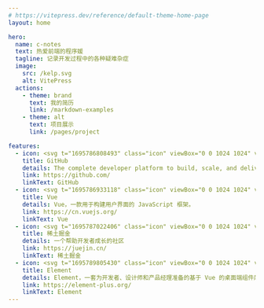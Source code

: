```yaml
---
# https://vitepress.dev/reference/default-theme-home-page
layout: home

hero:
  name: c-notes
  text: 热爱前端的程序媛
  tagline: 记录开发过程中的各种疑难杂症
  image:
    src: /kelp.svg
    alt: VitePress
  actions:
    - theme: brand
      text: 我的简历
      link: /markdown-examples
    - theme: alt
      text: 项目展示
      link: /pages/project

features:
  - icon: <svg t="1695786808493" class="icon" viewBox="0 0 1024 1024" version="1.1" xmlns="http://www.w3.org/2000/svg" p-id="4135" width="30" height="30"><path d="M347.8 794.8c0 4-4.6 7.2-10.4 7.2-6.6 0.6-11.2-2.6-11.2-7.2 0-4 4.6-7.2 10.4-7.2 6-0.6 11.2 2.6 11.2 7.2z m-62.2-9c-1.4 4 2.6 8.6 8.6 9.8 5.2 2 11.2 0 12.4-4s-2.6-8.6-8.6-10.4c-5.2-1.4-11 0.6-12.4 4.6z m88.4-3.4c-5.8 1.4-9.8 5.2-9.2 9.8 0.6 4 5.8 6.6 11.8 5.2 5.8-1.4 9.8-5.2 9.2-9.2-0.6-3.8-6-6.4-11.8-5.8zM505.6 16C228.2 16 16 226.6 16 504c0 221.8 139.6 411.6 339 478.4 25.6 4.6 34.6-11.2 34.6-24.2 0-12.4-0.6-80.8-0.6-122.8 0 0-140 30-169.4-59.6 0 0-22.8-58.2-55.6-73.2 0 0-45.8-31.4 3.2-30.8 0 0 49.8 4 77.2 51.6 43.8 77.2 117.2 55 145.8 41.8 4.6-32 17.6-54.2 32-67.4-111.8-12.4-224.6-28.6-224.6-221 0-55 15.2-82.6 47.2-117.8-5.2-13-22.2-66.6 5.2-135.8 41.8-13 138 54 138 54 40-11.2 83-17 125.6-17s85.6 5.8 125.6 17c0 0 96.2-67.2 138-54 27.4 69.4 10.4 122.8 5.2 135.8 32 35.4 51.6 63 51.6 117.8 0 193-117.8 208.4-229.6 221 18.4 15.8 34 45.8 34 92.8 0 67.4-0.6 150.8-0.6 167.2 0 13 9.2 28.8 34.6 24.2C872.4 915.6 1008 725.8 1008 504 1008 226.6 783 16 505.6 16zM210.4 705.8c-2.6 2-2 6.6 1.4 10.4 3.2 3.2 7.8 4.6 10.4 2 2.6-2 2-6.6-1.4-10.4-3.2-3.2-7.8-4.6-10.4-2z m-21.6-16.2c-1.4 2.6 0.6 5.8 4.6 7.8 3.2 2 7.2 1.4 8.6-1.4 1.4-2.6-0.6-5.8-4.6-7.8-4-1.2-7.2-0.6-8.6 1.4z m64.8 71.2c-3.2 2.6-2 8.6 2.6 12.4 4.6 4.6 10.4 5.2 13 2 2.6-2.6 1.4-8.6-2.6-12.4-4.4-4.6-10.4-5.2-13-2z m-22.8-29.4c-3.2 2-3.2 7.2 0 11.8 3.2 4.6 8.6 6.6 11.2 4.6 3.2-2.6 3.2-7.8 0-12.4-2.8-4.6-8-6.6-11.2-4z" p-id="4136"></path></svg>
    title: GitHub
    details: The complete developer platform to build, scale, and deliver secure software.
    link: https://github.com/
    linkText: GitHub
  - icon: <svg t="1695786933118" class="icon" viewBox="0 0 1024 1024" version="1.1" xmlns="http://www.w3.org/2000/svg" p-id="5210" width="30" height="30"><path d="M615.6 123.6h165.5L512 589.7 242.9 123.6H63.5L512 900.4l448.5-776.9z" fill="#41B883" p-id="5211"></path><path d="M781.1 123.6H615.6L512 303 408.4 123.6H242.9L512 589.7z" fill="#34495E" p-id="5212"></path></svg>
    title: Vue
    details: Vue，一款用于构建用户界面的 JavaScript 框架。
    link: https://cn.vuejs.org/
    linkText: Vue
  - icon: <svg t="1695787022406" class="icon" viewBox="0 0 1024 1024" version="1.1" xmlns="http://www.w3.org/2000/svg" p-id="7252" width="30" height="30"><path d="M465.189 161.792c-22.967 18.14-44.325 35.109-47.397 37.742l-5.851 4.68 10.971 8.632c5.998 4.827 11.85 9.508 13.02 10.532 1.17 1.024 17.993 14.336 37.156 29.696l34.962 27.795 5.267-3.95c2.925-2.194 23.259-18.432 45.348-35.986 21.943-17.555 41.253-32.768 42.716-33.646 1.609-1.024 2.779-2.194 2.779-2.78 0-0.438-9.655-8.63-21.504-17.846-11.995-9.363-22.674-17.847-23.845-18.871-15.945-13.02-49.737-39.059-50.76-39.059-0.586 0.147-19.896 14.922-42.862 33.061z m233.325 180.37C507.465 493.275 508.928 492.105 505.417 489.911c-3.072-1.902-11.556-8.485-64.073-50.03-9.07-7.168-18.578-14.775-21.358-16.823-2.78-2.194-8.777-6.875-13.312-10.532-4.68-3.657-10.679-8.339-13.312-10.533-13.165-10.24-71.095-56.027-102.107-80.457-5.852-4.681-11.41-8.485-12.142-8.485-0.731 0-10.971 7.754-22.674 17.116-11.703 9.508-22.674 18.286-24.284 19.456-1.755 1.17-5.12 3.95-7.46 6.144-2.34 2.34-4.828 4.096-5.413 4.096-3.072 0-0.731 3.072 6.437 8.777 4.096 3.218 8.777 6.875 10.094 8.046 1.316 1.024 10.24 8.045 19.748 15.506s23.26 18.286 30.428 23.99c19.31 15.215 31.89 25.308 127.853 101.084 47.836 37.742 88.796 69.779 90.844 71.095 3.657 2.487 3.95 2.487 7.46-0.292a1041.42 1041.42 0 0 0 16.092-12.727c6.875-5.413 14.775-11.703 17.554-13.897 30.135-23.699 80.018-63.05 81.774-64.512 1.17-1.024 12.434-9.802 24.868-19.603s37.888-29.696 56.32-44.324c18.579-14.629 46.227-36.425 61.733-48.567 15.506-12.142 27.794-22.528 27.502-23.26-0.878-1.17-57.637-47.104-59.978-48.274-0.731-0.439-18.578 12.727-39.497 29.257z" fill="#006CFF" p-id="7253"></path><path d="M57.93 489.326c-15.215 12.288-28.527 23.405-29.697 24.576-2.34 2.194-5.412-0.44 80.018 66.852 33.207 26.185 32.622 25.747 57.637 45.495 10.386 8.192 36.279 28.672 57.783 45.495 38.18 30.135 44.91 35.401 52.663 41.545 2.048 1.756 22.967 18.14 46.372 36.572 23.26 18.432 74.167 58.514 112.933 89.088 38.912 30.573 71.095 55.734 71.826 56.027 0.732 0.293 7.46-4.389 14.921-10.386 21.797-16.97 90.259-70.949 101.523-79.872 5.705-4.535 12.873-10.24 15.945-12.58 3.072-2.488 6.436-5.12 7.314-5.852 0.878-0.878 11.85-9.509 24.283-19.31 20.773-16.091 59.1-46.226 64.366-50.615 1.17-1.024 5.12-4.096 8.777-6.875 3.657-2.78 7.9-6.29 9.509-7.607 1.609-1.317 14.775-11.703 29.257-23.113 29.11-22.82 42.277-33.207 88.503-69.632 17.262-13.605 32.475-25.454 33.646-26.478 2.486-2.048 31.451-24.869 44.617-35.255 4.827-3.657 9.07-7.168 9.508-7.607 0.44-0.585 5.998-4.827 12.435-9.8 6.436-4.828 13.165-10.24 15.067-11.85l3.365-2.926-9.948-7.753c-5.412-4.388-10.24-8.192-10.679-8.63-1.17-1.317-22.381-18.433-30.135-24.284-3.95-3.072-7.314-5.998-7.606-6.73-1.317-3.071-6.73 0.147-29.258 17.994-13.458 10.532-25.746 20.187-27.355 21.504-1.61 1.463-10.533 8.338-19.749 15.652-9.216 7.168-17.115 13.459-17.554 13.898-0.439 0.438-6.583 5.412-13.897 10.971-7.168 5.559-15.214 11.703-17.7 13.75-4.974 4.097-5.413 4.39-20.334 16.239-5.56 4.388-11.264 8.777-12.435 9.8-1.17 1.025-20.333 16.092-42.422 33.354-22.09 17.408-41.546 32.768-43.155 34.084-1.609 1.463-14.482 11.557-28.525 22.528s-40.814 32.037-59.539 46.812c-18.578 14.775-42.276 33.353-52.516 41.399s-23.26 18.285-28.965 22.82l-10.386 8.339-4.389-3.072c-2.34-1.756-4.68-3.511-5.12-3.95-0.439-0.439-4.973-4.096-10.24-8.046-11.849-9.216-14.482-11.264-16.676-13.166-0.878-0.877-4.243-3.51-7.46-5.851-3.22-2.487-6.145-4.681-6.584-5.12-0.439-0.439-6.875-5.705-14.482-11.703-7.607-5.851-14.921-11.556-16.091-12.58-1.317-1.17-17.116-13.605-35.255-27.795-17.993-14.19-35.109-27.648-38.035-29.842-5.705-4.681-33.499-26.624-125.074-98.743-34.523-27.209-72.704-57.344-84.846-66.852-49.737-39.498-55.15-43.594-56.905-43.447-0.877 0-14.043 10.24-29.257 22.528z" fill="#006CFF" p-id="7254"></path></svg>
    title: 稀土掘金
    details: 一个帮助开发者成长的社区
    link: https://juejin.cn/
    linkText: 稀土掘金
  - icon: <svg t="1695789805430" class="icon" viewBox="0 0 1024 1024" version="1.1" xmlns="http://www.w3.org/2000/svg" p-id="1455" width="30" height="30"><path d="M960.389792 733.430521c-0.255828 42.518619-22.308204 51.984256-22.308204 51.984256s-380.92794 220.114439-405.692094 233.877987c-24.559491 10.540115-40.932485 0-40.932485 0s-398.580074-231.16621-413.111107-241.297c-14.531032-10.181956-14.889191-25.992128-14.889191-25.992128s0.409325-457.727516 0-478.910077c-0.409325-21.182561 26.043294-37.14623 26.043293-37.14623L487.72192 5.753265c24.508326-12.944898 48.402664 0 48.402663 0s351.81471 204.508929 390.802903 226.458975c38.220708 18.16379 33.513472 55.66818 33.513472 55.66818s0.153497 406.050253-0.051166 445.550101z m-159.022705-459.364815c-81.557977-46.918861-273.633663-158.204055-273.633663-158.204055s-18.726612-10.13079-37.96488 0L177.095523 296.015751s-20.773236 12.484408-20.466243 29.062064c0.306994 16.577656 0 374.788067 0 374.788068s0.255828 12.382077 11.665758 20.363911c11.40993 7.930669 324.338779 188.852254 324.33878 188.852254s12.893733 8.237663 32.132001 0c19.44293-10.795943 318.5059-183.07054 318.5059-183.07054s17.345141-7.419013 17.549803-40.676657c0.051166-9.567968 0.102331-46.81653 0.102331-93.581895l-352.121703 213.360579V723.504393c0-33.513472 25.940962-55.66818 25.940962-55.66818l311.445047-187.675444c11.768089-12.279746 14.172873-31.927338 14.684529-39.346352 0-34.076294-0.051166-63.854677-0.051166-82.734785l-352.019372 213.309413V486.044813c0-33.513472 22.257039-48.249167 22.257038-48.249166l270.307899-163.729941z" fill="#409EFF" p-id="1456"></path></svg>
    title: Element
    details: Element，一套为开发者、设计师和产品经理准备的基于 Vue 的桌面端组件库
    link: https://element-plus.org/
    linkText: Element
---
```

<style>
:root {
  --vp-home-hero-name-color: transparent;
  --vp-home-hero-name-background: -webkit-linear-gradient(120deg, #bd34fe 30%, #41d1ff);

  --vp-home-hero-image-background-image: linear-gradient(-45deg, #bd34fe 50%, #47caff 50%);
  --vp-home-hero-image-filter: blur(40px);
}

@media (min-width: 640px) {
  :root {
    --vp-home-hero-image-filter: blur(56px);
  }
}

@media (min-width: 960px) {
  :root {
    --vp-home-hero-image-filter: blur(72px);
  }
}
</style>

